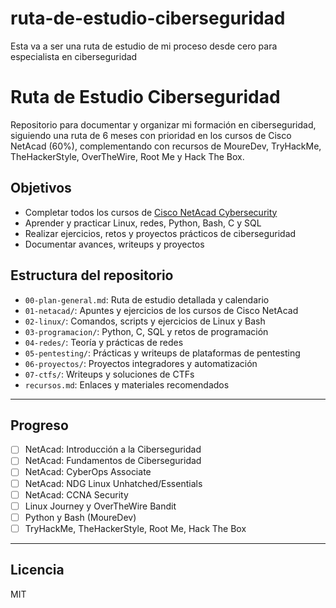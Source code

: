 # ruta-de-estudio-ciberseguridad
Esta va a ser una ruta de estudio de mi proceso desde cero para especialista en ciberseguridad 
# Ruta de Estudio Ciberseguridad

Repositorio para documentar y organizar mi formación en ciberseguridad, siguiendo una ruta de 6 meses con prioridad en los cursos de Cisco NetAcad (60%), complementando con recursos de MoureDev, TryHackMe, TheHackerStyle, OverTheWire, Root Me y Hack The Box.

## Objetivos

- Completar todos los cursos de [Cisco NetAcad Cybersecurity](https://www.netacad.com/es/cybersecurity)
- Aprender y practicar Linux, redes, Python, Bash, C y SQL
- Realizar ejercicios, retos y proyectos prácticos de ciberseguridad
- Documentar avances, writeups y proyectos

## Estructura del repositorio

- `00-plan-general.md`: Ruta de estudio detallada y calendario
- `01-netacad/`: Apuntes y ejercicios de los cursos de Cisco NetAcad
- `02-linux/`: Comandos, scripts y ejercicios de Linux y Bash
- `03-programacion/`: Python, C, SQL y retos de programación
- `04-redes/`: Teoría y prácticas de redes
- `05-pentesting/`: Prácticas y writeups de plataformas de pentesting
- `06-proyectos/`: Proyectos integradores y automatización
- `07-ctfs/`: Writeups y soluciones de CTFs
- `recursos.md`: Enlaces y materiales recomendados

---

## Progreso

- [ ] NetAcad: Introducción a la Ciberseguridad
- [ ] NetAcad: Fundamentos de Ciberseguridad
- [ ] NetAcad: CyberOps Associate
- [ ] NetAcad: NDG Linux Unhatched/Essentials
- [ ] NetAcad: CCNA Security
- [ ] Linux Journey y OverTheWire Bandit
- [ ] Python y Bash (MoureDev)
- [ ] TryHackMe, TheHackerStyle, Root Me, Hack The Box

---

## Licencia

MIT
